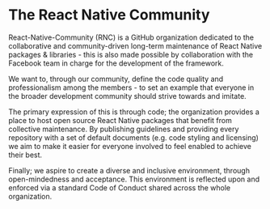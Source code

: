 # The React Native Community

React-Native-Community (RNC) is a GitHub organization dedicated to the collaborative and community-driven long-term maintenance of React Native packages & libraries - this is also made possible by collaboration with the Facebook team in charge for the development of the framework.

We want to, through our community, define the code quality and professionalism among the members - to set an example that everyone in the broader development community should strive towards and imitate.

The primary expression of this is through code; the organization provides a place to host open source React Native packages that benefit from collective maintenance. By publishing guidelines and providing every repository with a set of default documents (e.g. code styling and licensing) we aim to make it easier for everyone involved to feel enabled to achieve their best.

Finally; we aspire to create a diverse and inclusive environment, through open-mindedness and acceptance. This environment is reflected upon and enforced via a standard Code of Conduct shared across the whole organization.
